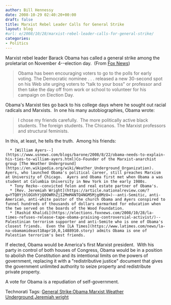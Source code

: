 ```yaml
---
author: Bill Hennessy
date: 2008-10-29 02:40:20+00:00
draft: false
title: Marxist Rebel Leader Calls for General Strike
layout: blog
#url: e/2008/10/28/marxist-rebel-leader-calls-for-general-strike/
categories:
- Politics
---
```


Marxist rebel leader Barack Obama has called a general strike among the proletariat on November 4--election day.  (From [Fox News](https://elections.foxnews.com/2008/10/28/obamas-election-day-rekindle-debate-national-holiday/))


> Obama has been encouraging voters to go to the polls for early voting. The Democratic nominee . . . released a new 30-second spot on his Web site urging voters to "talk to your boss" or professor and then take the day off from work or school to volunteer for his campaign on Election Day.


Obama's Marxist ties go back to his college days where he sought out racial radicals and Marxists.  In one his many autobiographies, Obama wrote:


> I chose my friends carefully.  The more politically active black students. The foreign students. The Chicanos. The Marxist professors and structural feminists.


In this, at least, he tells the truth.  Among his friends:



	  * [William Ayers--](https://www.usnews.com/blogs/barone/2008/8/22/obama-needs-to-explain-his-ties-to-william-ayers.html)Co-Founder of the Marxist-anarchist group [The Weather Underground](https://en.wikipedia.org/wiki/Weather_Underground_Organization).  Ayers, who launched Obama's political career, still preaches Marxism at University of Chicago.  Ayers and Obama first met when Obama a was student at Columbia University in New York in the early 1980s.
	  * Tony Rezko--convicted felon and real estate partner of Obama's. 
	  * [Rev. Jeremiah Wright](https://article.nationalreview.com/?q=YTQ0YjhlOGVhYjQ0OWRhZjI2MmM4NTQ4NGM5Mjg0MzU=)--anti-Semitic, anti-American, anti-white pastor of the church Obama and Ayers conspired to funnel hundreds of thousands of dollars earmarked for education when the two served on the boards of the Wood Foundation. 
	  * [Rashid Khalidi](https://elections.foxnews.com/2008/10/28/la-times-refuses-release-tape-obama-praising-controversial-activist/)--Palestinian terrorism supporter and anti-Semite who is one of Obama's closest friends.  Even the [LA Times](https://www.latimes.com/news/la-na-obamamideast10apr10,0,1488910.story) admits Obama is one of Palestian terrorism's best friends.

If elected, Obama would be America's first Marxist president.  With his party in control of both houses of Congress, Obama would be in a position to abolish the Constitution and its intentional limits on the powers of government, replacing it with a "redistributive justice" document that gives the government unlimited authority to seize property and redistribute private property. 

A vote for Obama is a repudiation of self-government.


Technorati Tags: [General Strike](https://technorati.com/tags/General%20Strike),[Obama](https://technorati.com/tags/Obama),[Marxist](https://technorati.com/tags/Marxist),[Weather Underground](https://technorati.com/tags/Weather%20Underground),[Jeremiah wright](https://technorati.com/tags/Jeremiah%20wright)
